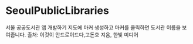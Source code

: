 # SeoulPublicLibraries
서울 공공도서관 앱 개발하기
지도에 마커 생성하고 마커를 클릭하면 도서관 이름을 보여줍니다.
출처: 이것이 안드로이드다,고돈호 지음, 한빛 미디어
